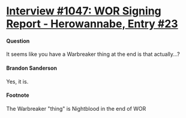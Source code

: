 # [Interview #1047: WOR Signing Report - Herowannabe, Entry #23](https://www.theoryland.com/intvmain.php?i=1047#23)

#### Question

It seems like you have a Warbreaker thing at the end is that actually...?

#### Brandon Sanderson

Yes, it is.

#### Footnote

The Warbreaker "thing" is Nightblood in the end of WOR

